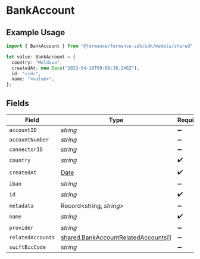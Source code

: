 # BankAccount

## Example Usage

```typescript
import { BankAccount } from "@formance/formance-sdk/sdk/models/shared";

let value: BankAccount = {
  country: "Moldova",
  createdAt: new Date("2023-04-16T09:09:38.246Z"),
  id: "<id>",
  name: "<value>",
};
```

## Fields

| Field                                                                                           | Type                                                                                            | Required                                                                                        | Description                                                                                     |
| ----------------------------------------------------------------------------------------------- | ----------------------------------------------------------------------------------------------- | ----------------------------------------------------------------------------------------------- | ----------------------------------------------------------------------------------------------- |
| `accountID`                                                                                     | *string*                                                                                        | :heavy_minus_sign:                                                                              | N/A                                                                                             |
| `accountNumber`                                                                                 | *string*                                                                                        | :heavy_minus_sign:                                                                              | N/A                                                                                             |
| `connectorID`                                                                                   | *string*                                                                                        | :heavy_minus_sign:                                                                              | N/A                                                                                             |
| `country`                                                                                       | *string*                                                                                        | :heavy_check_mark:                                                                              | N/A                                                                                             |
| `createdAt`                                                                                     | [Date](https://developer.mozilla.org/en-US/docs/Web/JavaScript/Reference/Global_Objects/Date)   | :heavy_check_mark:                                                                              | N/A                                                                                             |
| `iban`                                                                                          | *string*                                                                                        | :heavy_minus_sign:                                                                              | N/A                                                                                             |
| `id`                                                                                            | *string*                                                                                        | :heavy_check_mark:                                                                              | N/A                                                                                             |
| `metadata`                                                                                      | Record<string, *string*>                                                                        | :heavy_minus_sign:                                                                              | N/A                                                                                             |
| `name`                                                                                          | *string*                                                                                        | :heavy_check_mark:                                                                              | N/A                                                                                             |
| `provider`                                                                                      | *string*                                                                                        | :heavy_minus_sign:                                                                              | N/A                                                                                             |
| `relatedAccounts`                                                                               | [shared.BankAccountRelatedAccounts](../../../sdk/models/shared/bankaccountrelatedaccounts.md)[] | :heavy_minus_sign:                                                                              | N/A                                                                                             |
| `swiftBicCode`                                                                                  | *string*                                                                                        | :heavy_minus_sign:                                                                              | N/A                                                                                             |